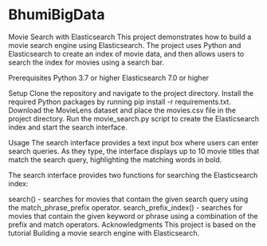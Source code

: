 # BhumiBigData

Movie Search with Elasticsearch
This project demonstrates how to build a movie search engine using Elasticsearch. The project uses Python and Elasticsearch to create an index of movie data, and then allows users to search the index for movies using a search bar.

Prerequisites
Python 3.7 or higher
Elasticsearch 7.0 or higher

Setup
Clone the repository and navigate to the project directory.
Install the required Python packages by running pip install -r requirements.txt.
Download the MovieLens dataset and place the movies.csv file in the project directory.
Run the movie_search.py script to create the Elasticsearch index and start the search interface.

Usage
The search interface provides a text input box where users can enter search queries. As they type, the interface displays up to 10 movie titles that match the search query, highlighting the matching words in bold.

The search interface provides two functions for searching the Elasticsearch index:

search() - searches for movies that contain the given search query using the match_phrase_prefix operator.
search_prefix_index() - searches for movies that contain the given keyword or phrase using a combination of the prefix and match operators.
Acknowledgments
This project is based on the tutorial Building a movie search engine with Elasticsearch.





